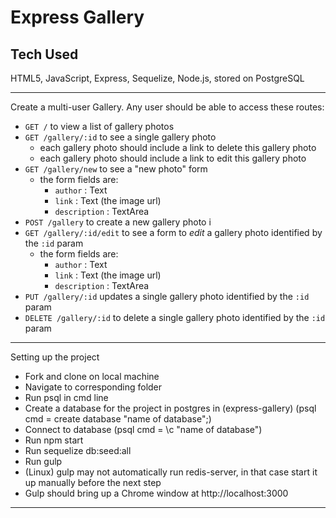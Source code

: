 Express Gallery
===============

Tech Used
-----------
HTML5, JavaScript, Express, Sequelize, Node.js, stored on PostgreSQL


---

Create a multi-user Gallery.
Any user should be able to access these routes:

- `GET /` to view a list of gallery photos
- `GET /gallery/:id` to see a single gallery photo
  - each gallery photo should include a link to delete this gallery photo
  - each gallery photo should include a link to edit this gallery photo
- `GET /gallery/new` to see a "new photo" form
  - the form fields are:
    - `author` : Text
    - `link` : Text (the image url)
    - `description` : TextArea
- `POST /gallery` to create a new gallery photo i
- `GET /gallery/:id/edit` to see a form to *edit* a gallery photo identified by the `:id` param
  - the form fields are:
    - `author` : Text
    - `link` : Text (the image url)
    - `description` : TextArea
- `PUT /gallery/:id` updates a single gallery photo identified by the `:id` param
- `DELETE /gallery/:id` to delete a single gallery photo identified by the `:id` param

---

Setting up the project
- Fork and clone on local machine
- Navigate to corresponding folder
- Run psql in cmd line
- Create a database for the project in postgres in (express-gallery) (psql cmd = create database "name of database";)
- Connect to database (psql cmd = \c "name of database")
- Run npm start
- Run sequelize db:seed:all
- Run gulp
- (Linux) gulp may not automatically run redis-server, in that case start it up manually before the next step
- Gulp should bring up a Chrome window at http://localhost:3000

---


